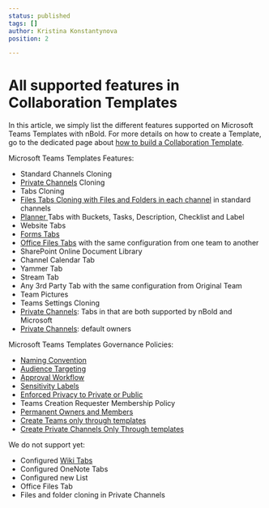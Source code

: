 ```yaml
---
status: published
tags: []
author: Kristina Konstantynova
position: 2

---
```

# All supported features in Collaboration Templates

In this article, we simply list the different features supported on Microsoft Teams Templates with nBold. For more details on how to create a Template, go to the dedicated page about [how to build a Collaboration Template](/collaboration-templates/create-a-new-collaboration-template.md).

Microsoft Teams Templates Features:

* Standard Channels Cloning
* [Private Channels](https://docs.nbold.co/collaboration-templates/private-channels.html) Cloning
* Tabs Cloning
* [Files Tabs Cloning with Files and Folders in each channel](/collaboration-templates/files-and-folders.md) in standard channels
* [Planner ](https://docs.nbold.co/collaboration-templates/microsoft-planner.html)Tabs with Buckets, Tasks, Description, Checklist and Label
* Website Tabs
* [Forms Tabs](/collaboration-templates/microsoft-forms.md)
* [Office Files Tabs](/collaboration-templates/office-and-pdf-documents.md) with the same configuration from one team to another
* SharePoint Online Document Library
* Channel Calendar Tab
* Yammer Tab
* Stream Tab
* Any 3rd Party Tab with the same configuration from Original Team
* Team Pictures
* Teams Settings Cloning
* [Private Channels](/collaboration-templates/private-channels.md): Tabs in that are both supported by nBold and Microsoft
* [Private Channels](/collaboration-templates/private-channels.md): default owners

Microsoft Teams Templates Governance Policies:

* [Naming Convention](/governance-policies/naming-conventions.md)
* [Audience Targeting](/governance-policies/audience-targeting.md)
* [Approval Workflow](/governance-policies/approval.md)
* [Sensitivity Labels](/governance-policies/sensitivity-labels.md)
* [Enforced Privacy to Private or Public](/governance-policies/security-policy.md)
* Teams Creation Requester Membership Policy
* [Permanent Owners and Members](/governance-policies/permanent-owners-and-members-policy.md)
* [Create Teams only through templates ](/collaboration-templates/create-teams-only-through-microsoft-teams-templates-by-nbold.md)
* [Create Private Channels Only Through templates ](/governance-policies/serve-private-channels.md)

We do not support yet:

* Configured [Wiki Tabs](/collaboration-templates/wiki-tabs.md)
* Configured OneNote Tabs
* Configured new List
* Office Files Tab 
* Files and folder cloning in Private Channels